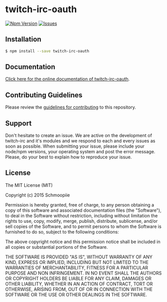 # twitch-irc-oauth
[![Npm Version](http://img.shields.io/npm/v/twitch-irc-oauth.svg?style=flat)](https://www.npmjs.org/package/twitch-irc-oauth) [![Issues](http://img.shields.io/github/issues/twitch-irc/twitch-irc-oauth.svg?style=flat)](https://github.com/twitch-irc/twitch-irc-oauth/issues)

## Installation

```bash
$ npm install --save twitch-irc-oauth
```

## Documentation

[Click here for the online documentation of twitch-irc-oauth](http://www.schmoopiie.com/docs/twitch-irc/index.php/Modules/OAuth/Configuration).

## Contributing Guidelines

Please review the [guidelines for contributing](https://github.com/twitch-irc/twitch-irc-oauth/blob/master/CONTRIBUTING.md) to this repository.

## Support

Don't hesitate to create an issue. We are active on the development of twitch-irc and it's modules and we respond to each and every issues as soon as possible. When submitting your issue, please include your node/npm versions, your operating system and post the error message. Please, do your best to explain how to reproduce your issue.

## License

The MIT License (MIT)

Copyright (c) 2015 Schmoopiie

Permission is hereby granted, free of charge, to any person obtaining a copy
of this software and associated documentation files (the "Software"), to deal
in the Software without restriction, including without limitation the rights
to use, copy, modify, merge, publish, distribute, sublicense, and/or sell
copies of the Software, and to permit persons to whom the Software is
furnished to do so, subject to the following conditions:

The above copyright notice and this permission notice shall be included in
all copies or substantial portions of the Software.

THE SOFTWARE IS PROVIDED "AS IS", WITHOUT WARRANTY OF ANY KIND, EXPRESS OR
IMPLIED, INCLUDING BUT NOT LIMITED TO THE WARRANTIES OF MERCHANTABILITY,
FITNESS FOR A PARTICULAR PURPOSE AND NON INFRINGEMENT. IN NO EVENT SHALL THE
AUTHORS OR COPYRIGHT HOLDERS BE LIABLE FOR ANY CLAIM, DAMAGES OR OTHER
LIABILITY, WHETHER IN AN ACTION OF CONTRACT, TORT OR OTHERWISE, ARISING FROM,
OUT OF OR IN CONNECTION WITH THE SOFTWARE OR THE USE OR OTHER DEALINGS IN
THE SOFTWARE.

